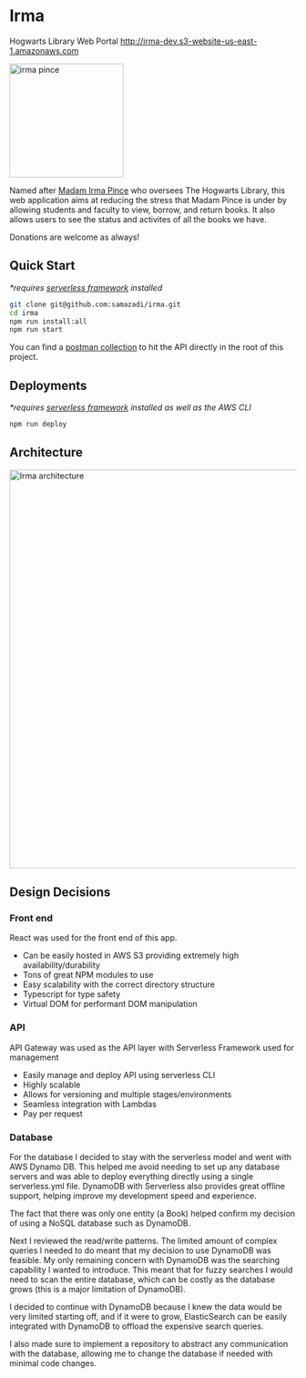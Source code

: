 # Irma

Hogwarts Library Web Portal
http://irma-dev.s3-website-us-east-1.amazonaws.com

<p>
<img src='https://sam-misc-assets.s3.amazonaws.com/irma_pince.png' width='200' alt='irma pince'>
</p>

Named after [Madam Irma Pince](https://harrypotter.fandom.com/wiki/Irma_Pince) who oversees The Hogwarts Library, this web application aims at reducing the stress that Madam Pince is under by allowing students and faculty to view, borrow, and return books. It also allows users to see the status and activites of all the books we have.

Donations are welcome as always!

## Quick Start

_*requires [serverless framework](https://www.serverless.com/) installed_

```sh
git clone git@github.com:samazadi/irma.git
cd irma
npm run install:all
npm run start
```

You can find a [postman collection](https://github.com/samazadi/irma/blob/main/Irma.postman_collection.json) to hit the API directly in the root of this project.

## Deployments

_*requires [serverless framework](https://www.serverless.com/) installed as well as the AWS CLI_

```sh
npm run deploy
```

## Architecture
<p>
<img src='https://sam-misc-assets.s3.amazonaws.com/irma_arch_compressed.png' width='700' alt='Irma architecture'>
</p>

## Design Decisions

### Front end

React was used for the front end of this app.
- Can be easily hosted in AWS S3 providing extremely high availability/durability
- Tons of great NPM modules to use
- Easy scalability with the correct directory structure
- Typescript for type safety
- Virtual DOM for performant DOM manipulation

### API

API Gateway was used as the API layer with Serverless Framework used for management
- Easily manage and deploy API using serverless CLI
- Highly scalable
- Allows for versioning and multiple stages/environments
- Seamless integration with Lambdas
- Pay per request

### Database

For the database I decided to stay with the serverless model and went with AWS Dynamo DB. This helped me avoid needing to set up any database servers and was able to deploy everything directly using a single serverless.yml file. DynamoDB with Serverless also provides great offline support, helping improve my development speed and experience.

The fact that there was only one entity (a Book) helped confirm my decision of using a NoSQL database such as DynamoDB. 

Next I reviewed the read/write patterns. The limited amount of complex queries I needed to do meant that my decision to use DynamoDB was feasible. My only remaining concern with DynamoDB was the searching capability I wanted to introduce. This meant that for fuzzy searches I would need to scan the entire database, which can be costly as the database grows (this is a major limitation of DynamoDB).

I decided to continue with DynamoDB because I knew the data would be very limited starting off, and if it were to grow, ElasticSearch can be easily integrated with DynamoDB to offload the expensive search queries.

I also made sure to implement a repository to abstract any communication with the database, allowing me to change the database if needed with minimal code changes.